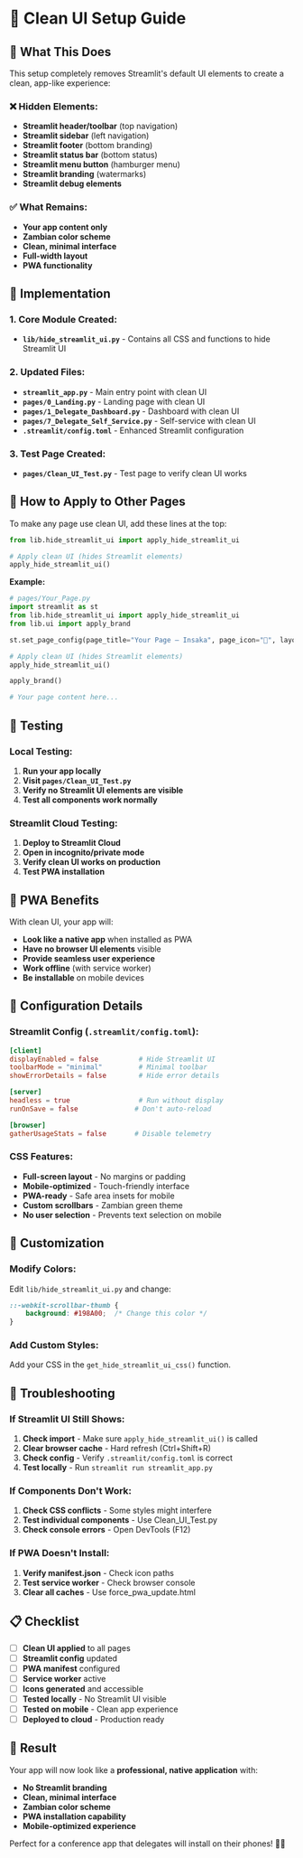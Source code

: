 # 🧹 Clean UI Setup Guide

## 🎯 What This Does

This setup completely removes Streamlit's default UI elements to create a clean, app-like experience:

### ❌ Hidden Elements:
- **Streamlit header/toolbar** (top navigation)
- **Streamlit sidebar** (left navigation) 
- **Streamlit footer** (bottom branding)
- **Streamlit status bar** (bottom status)
- **Streamlit menu button** (hamburger menu)
- **Streamlit branding** (watermarks)
- **Streamlit debug elements**

### ✅ What Remains:
- **Your app content only**
- **Zambian color scheme**
- **Clean, minimal interface**
- **Full-width layout**
- **PWA functionality**

## 🔧 Implementation

### 1. Core Module Created:
- **`lib/hide_streamlit_ui.py`** - Contains all CSS and functions to hide Streamlit UI

### 2. Updated Files:
- **`streamlit_app.py`** - Main entry point with clean UI
- **`pages/0_Landing.py`** - Landing page with clean UI
- **`pages/1_Delegate_Dashboard.py`** - Dashboard with clean UI
- **`pages/7_Delegate_Self_Service.py`** - Self-service with clean UI
- **`.streamlit/config.toml`** - Enhanced Streamlit configuration

### 3. Test Page Created:
- **`pages/Clean_UI_Test.py`** - Test page to verify clean UI works

## 🚀 How to Apply to Other Pages

To make any page use clean UI, add these lines at the top:

```python
from lib.hide_streamlit_ui import apply_hide_streamlit_ui

# Apply clean UI (hides Streamlit elements)
apply_hide_streamlit_ui()
```

**Example:**
```python
# pages/Your_Page.py
import streamlit as st
from lib.hide_streamlit_ui import apply_hide_streamlit_ui
from lib.ui import apply_brand

st.set_page_config(page_title="Your Page — Insaka", page_icon="📄", layout="wide")

# Apply clean UI (hides Streamlit elements)
apply_hide_streamlit_ui()

apply_brand()

# Your page content here...
```

## 🧪 Testing

### Local Testing:
1. **Run your app locally**
2. **Visit `pages/Clean_UI_Test.py`**
3. **Verify no Streamlit UI elements are visible**
4. **Test all components work normally**

### Streamlit Cloud Testing:
1. **Deploy to Streamlit Cloud**
2. **Open in incognito/private mode**
3. **Verify clean UI works on production**
4. **Test PWA installation**

## 📱 PWA Benefits

With clean UI, your app will:
- **Look like a native app** when installed as PWA
- **Have no browser UI elements** visible
- **Provide seamless user experience**
- **Work offline** (with service worker)
- **Be installable** on mobile devices

## 🔧 Configuration Details

### Streamlit Config (`.streamlit/config.toml`):
```toml
[client]
displayEnabled = false          # Hide Streamlit UI
toolbarMode = "minimal"         # Minimal toolbar
showErrorDetails = false        # Hide error details

[server]
headless = true                 # Run without display
runOnSave = false              # Don't auto-reload

[browser]
gatherUsageStats = false       # Disable telemetry
```

### CSS Features:
- **Full-screen layout** - No margins or padding
- **Mobile-optimized** - Touch-friendly interface
- **PWA-ready** - Safe area insets for mobile
- **Custom scrollbars** - Zambian green theme
- **No user selection** - Prevents text selection on mobile

## 🎨 Customization

### Modify Colors:
Edit `lib/hide_streamlit_ui.py` and change:
```css
::-webkit-scrollbar-thumb {
    background: #198A00;  /* Change this color */
}
```

### Add Custom Styles:
Add your CSS in the `get_hide_streamlit_ui_css()` function.

## 🚨 Troubleshooting

### If Streamlit UI Still Shows:
1. **Check import** - Make sure `apply_hide_streamlit_ui()` is called
2. **Clear browser cache** - Hard refresh (Ctrl+Shift+R)
3. **Check config** - Verify `.streamlit/config.toml` is correct
4. **Test locally** - Run `streamlit run streamlit_app.py`

### If Components Don't Work:
1. **Check CSS conflicts** - Some styles might interfere
2. **Test individual components** - Use Clean_UI_Test.py
3. **Check console errors** - Open DevTools (F12)

### If PWA Doesn't Install:
1. **Verify manifest.json** - Check icon paths
2. **Test service worker** - Check browser console
3. **Clear all caches** - Use force_pwa_update.html

## 📋 Checklist

- [ ] **Clean UI applied** to all pages
- [ ] **Streamlit config** updated
- [ ] **PWA manifest** configured
- [ ] **Service worker** active
- [ ] **Icons generated** and accessible
- [ ] **Tested locally** - No Streamlit UI visible
- [ ] **Tested on mobile** - Clean app experience
- [ ] **Deployed to cloud** - Production ready

## 🎉 Result

Your app will now look like a **professional, native application** with:
- **No Streamlit branding**
- **Clean, minimal interface**
- **Zambian color scheme**
- **PWA installation capability**
- **Mobile-optimized experience**

Perfect for a conference app that delegates will install on their phones! 📱✨
